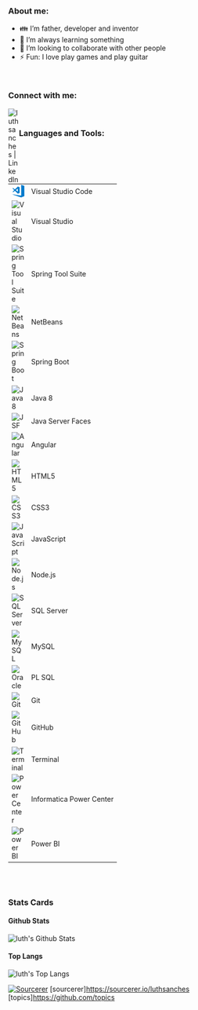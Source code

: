 ### About me:
- 👪 I’m father, developer and inventor
- 🌱 I’m always learning something
- 👯 I’m looking to collaborate with other people
- ⚡ Fun: I love play games and play guitar


<br />

### Connect with me:

[<img align="left" alt="luthsanches | LinkedIn" width="22px" src="https://cdn.jsdelivr.net/npm/simple-icons@v3/icons/linkedin.svg" />][linkedin]


<br />

### Languages and Tools:

<table border="0">
<tr>
    <td><img align="left" alt="Visual Studio Code" width="26px" src="https://raw.githubusercontent.com/github/explore/80688e429a7d4ef2fca1e82350fe8e3517d3494d/topics/visual-studio-code/visual-studio-code.png"></td>
    <td>Visual Studio Code</td>
</tr>
<tr>
    <td><img align="left" alt="Visual Studio" width="26px" src="https://th.bing.com/th/id/OIP.zZ3PAHMT2YQGpTW783sC9gHaFy?pid=Api&rs=1"></td>
    <td>Visual Studio</td>
</tr>
<tr>
    <td><img align="left" alt="Spring Tool Suite" width="26px" src="https://encrypted-tbn0.gstatic.com/images?q=tbn%3AANd9GcRRtQyXi1necbFlJOetK3_3MHaLeHDGZ-C3pw&usqp=CAU" /></td>
    <td>Spring Tool Suite</td>
</tr>
<tr>
    <td><img align="left" alt="NetBeans" width="26px" src="https://miro.medium.com/max/400/1*XPf1OhlUMgbo39OhroBMyA.png" /></td>
    <td>NetBeans</td>
</tr>
<tr>
    <td><img align="left" alt="Spring Boot" width="26px" src="https://klauslaube.com.br/static/53761801e751a743e9d088f6a0383f9a/spring-boot-project-logo.png" /></td>
    <td>Spring Boot</td>
</tr>
<tr>
    <td><img align="left" alt="Java 8" width="26px" src="https://img2.gratispng.com/20180517/zve/kisspng-java-programmer-computer-programming-logo-5afe2f1dcf9897.0745314915266076458503.jpg" /></td>
    <td>Java 8</td>
</tr>
<tr>
    <td><img align="left" alt="JSF" width="26px" src="https://cdn2.auth0.com/blog/boot-faces/jsf-logo.png" /></td>
    <td>Java Server Faces</td>
</tr>
<tr>
    <td><img align="left" alt="Angular" width="26px" src="https://angular.io/assets/images/logos/angularjs/AngularJS-Shield.svg" /></td>
    <td>Angular</td>
</tr>
<tr>
    <td><img align="left" alt="HTML5" width="26px" src="https://logodownload.org/wp-content/uploads/2016/10/html5-logo-10.png" /></td>
    <td>HTML5</td>
</tr>
<tr>
    <td><img align="left" alt="CSS3" width="26px" src="https://img2.gratispng.com/20180816/rcw/kisspng-cascading-style-sheets-logo-clip-art-css3-html-5b7617f67bd3d6.3499284915344660385072.jpg" /></td>
    <td>CSS3</td>
</tr>
<tr>
    <td><img align="left" alt="JavaScript" width="26px" src="https://p1.hiclipart.com/preview/951/574/485/react-logo-javascript-redux-vuejs-angular-angularjs-expressjs-front-and-back-ends-png-clipart.jpg" /></td>
    <td>JavaScript</td>
</tr>
<tr>
    <td><img align="left" alt="Node.js" width="26px" src="https://walde.co/wp-content/uploads/2016/09/nodejs_logo.png" /></td>
    <td>Node.js</td>
</tr>
<tr>
    <td><img align="left" alt="SQL Server" width="26px" src="https://img2.gratispng.com/20180705/jhx/kisspng-microsoft-sql-server-computer-servers-dblink-5b3ea014e90550.0487060715308308689545.jpg" /></td>
    <td>SQL Server</td>
</tr>
<tr>
    <td><img align="left" alt="MySQL" width="26px" src="https://img2.gratispng.com/20180803/bkf/kisspng-logo-mysql-database-phpmyadmin-mysql-digital-agency-maidenhead-web-agency-uk-5b6475c3513438.3209368415333104033326.jpg" /></td>
    <td>MySQL</td>
</tr>
<tr>
    <td><img align="left" alt="Oracle" width="26px" src="https://miro.medium.com/max/510/1*gXwiO-F1wgyeykGFnQ1iIg.png" /></td>
    <td>PL SQL</td>
</tr>
<tr>
    <td><img align="left" alt="Git" width="26px" src="https://img2.gratispng.com/20180824/xrj/kisspng-computer-icons-pro-git-portable-network-graphics-i-git-book-pro-git-app-app-5b80546c0b1311.5417567715351368760454.jpg" /></td>
    <td>Git</td>
</tr>
<tr>
    <td><img align="left" alt="GitHub" width="26px" src="https://i.pinimg.com/originals/b1/5e/ed/b15eedbdafbbdbca3249e3942f4faf3b.png" /></td>
    <td>GitHub</td>
</tr>
<tr>
    <td><img align="left" alt="Terminal" width="26px" src="https://w7.pngwing.com/pngs/981/872/png-transparent-computer-terminal-computer-icons-linux-console-terminal-emulator-linux-logo-desktop-wallpaper-linux-thumbnail.png" /></td>
    <td>Terminal</td>
</tr>
<tr>
    <td><img align="left" alt="Power Center" width="26px" src="https://software-advice.imgix.net/managed/products/logos/logo_final_2.jpg?auto=format&w=310" /></td>
    <td>Informatica Power Center</td>
</tr>
<tr>
    <td><img align="left" alt="Power BI" width="26px" src="https://img2.gratispng.com/20180920/zgq/kisspng-power-bi-business-intelligence-power-pivot-data-vi-5ba3629a15bc37.199013361537434266089.jpg" /></td>
    <td>Power BI</td>
</tr>
</table>

<br />
<br />

### Stats Cards

#### Github Stats

![luth's Github Stats](https://github-readme-stats.vercel.app/api?username=luthsanches&show_icons=true)

#### Top Langs

![luth's Top Langs](https://github-readme-stats.vercel.app/api/top-langs/?username=luthsanches)


[linkedin]: https://www.linkedin.com/in/luth-de-menezes-sanches-61451b4a/
<a href="https://sourcerer.io/luthsanches"><img src="https://sourcerer.io/icons/logo-sharing.svg" height="48px" alt="Sourcerer" /></a>
[sourcerer]https://sourcerer.io/luthsanches
<br/>
[topics]https://github.com/topics



